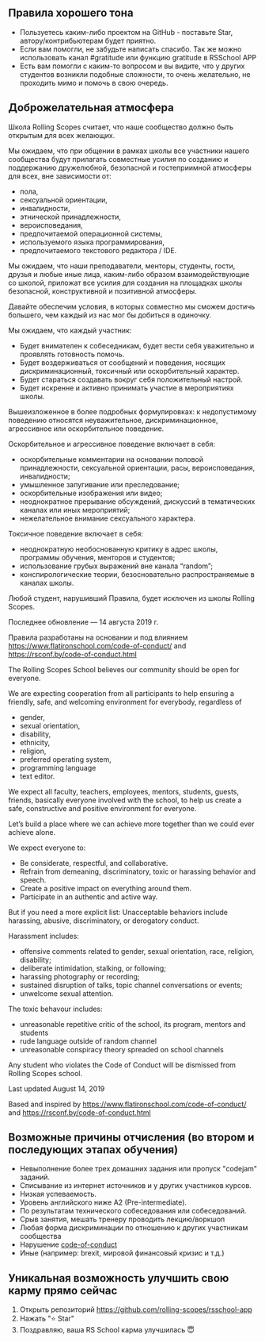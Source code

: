 ﻿## Правила хорошего тона
- Пользуетесь каким-либо проектом на GitHub - поставьте Star, автору/контрибьютерам будет приятно.
- Если вам помогли, не забудьте написать спасибо. Так же можно использовать канал #gratitude или функцию gratitude в RSSchool APP
- Есть вам помогли с каким-то вопросом и вы видите, что у других студентов возникли подобные сложности, то очень желательно, не проходить мимо и помочь в свою очередь.

## Доброжелательная атмосфера

Школа Rolling Scopes считает, что наше сообщество должно быть открытым для всех желающих. 

Мы ожидаем, что при общении в рамках школы все участники нашего сообщества будут прилагать совместные усилия по созданию и поддержанию дружелюбной, безопасной и гостеприимной атмосферы для всех, вне зависимости от: 

* пола, 
* сексуальной ориентации, 
* инвалидности, 
* этнической принадлежности, 
* вероисповедания, 
* предпочитаемой операционной системы, 
* используемого языка программирования,
* предпочитаемого текстового редактора / IDE.

Мы ожидаем, что наши преподаватели, менторы, студенты, гости, друзья и любые иные лица, каким-либо образом взаимодействующие со школой, приложат все усилия для создания на площадках школы безопасной, конструктивной и позитивной атмосферы.
 

Давайте обеспечим условия, в которых совместно мы сможем достичь большего, чем каждый из нас мог бы добиться в одиночку.

Мы ожидаем, что каждый участник:

* Будет внимателен к собеседникам, будет вести себя уважительно и проявлять готовность помочь.
* Будет воздерживаться от сообщений и поведения, носящих дискриминационный, токсичный или оскорбительный характер.
* Будет стараться создавать вокруг себя положительный настрой.
* Будет искренне и активно принимать участие в мероприятиях школы.

Вышеизложенное в более подробных формулировках: к недопустимому поведению относятся неуважительное, дискриминационное, агрессивное или оскорбительное поведение. 

Оскорбительное и агрессивное поведение включает в себя: 
* оскорбительные комментарии на основании половой принадлежности, сексуальной ориентации, расы, вероисповедания, инвалидности; 
* умышленное запугивание или преследование; 
* оскорбительные изображения или видео; 
* неоднократное прерывание обсуждений, дискуссий в тематических каналах или иных мероприятий; 
* нежелательное внимание сексуального характера.

Токсичное поведение включает в себя:
* неоднократную необоснованную критику в адрес школы, программы обучения, менторов и студентов;
* использование грубых выражений вне канала “random”; 
* конспирологические теории, безосновательно распространяемые в каналах школы.

Любой студент, нарушивший Правила, будет исключен из школы Rolling Scopes.

Последнее обновление — 14 августа 2019 г.

Правила разработаны на основании и под влиянием https://www.flatironschool.com/code-of-conduct/ and https://rsconf.by/code-of-conduct.html

The Rolling Scopes School believes our community should be open for everyone. 

We are expecting cooperation from all participants to help ensuring a friendly, safe, and welcoming environment for everybody, regardless of 

* gender, 
* sexual orientation, 
* disability, 
* ethnicity, 
* religion, 
* preferred operating system, 
* programming language
* text editor.

We expect all faculty, teachers, employees, mentors, students, guests, friends, basically everyone involved with the school, to help us create a safe, constructive 
 and positive environment for everyone. 

Let’s build a place where we can achieve more together than we could ever achieve alone.

We expect everyone to:

* Be considerate, respectful, and collaborative.
* Refrain from demeaning, discriminatory, toxic or harassing behavior and speech.
* Create a positive impact on everything around them.
* Participate in an authentic and active way.

But if you need a more explicit list: Unacceptable behaviors include harassing, abusive, discriminatory, or derogatory conduct. 

Harassment includes: 
* offensive comments related to gender, sexual orientation, race, religion, disability; 
* deliberate intimidation, stalking, or following; 
* harassing photography or recording; 
* sustained disruption of talks, topic channel conversations or events; 
* unwelcome sexual attention.

The toxic behavour includes:
* unreasonable repetitive critic of the school, its program, mentors and students
* rude language outside of random channel 
* unreasonable conspiracy theory spreaded on school channels

Any student who violates the Code of Conduct will be dismissed from Rolling Scopes school.

Last updated August 14, 2019

Based and inspired by https://www.flatironschool.com/code-of-conduct/ and https://rsconf.by/code-of-conduct.html

## Возможные причины отчисления (во втором и последующих этапах обучения)
  - Невыполнение более трех домашних задания или пропуск "codejam" заданий.
  - Списывание из интернет источников и у других участников курсов.
  - Низкая успеваемость.
  - Уровень английского ниже A2 (Pre-intermediate). 
  - По результатам технического собеседования или собеседований.
  - Срыв занятия, мешать тренеру проводить лекцию/воркшоп
  - Любая форма дискриминации по отношению к других участникам сообщества
  - Нарушение [code-of-conduct](code-of-conduct.md)
  - Иные (например: brexit, мировой финансовый кризис и т.д.)
  
## Уникальная возможность улучшить свою карму прямо сейчас
1) Открыть репозиторий https://github.com/rolling-scopes/rsschool-app
2) Нажать ":star:  Star"
3) Поздравляю, ваша RS School карма улучшилась :innocent:
